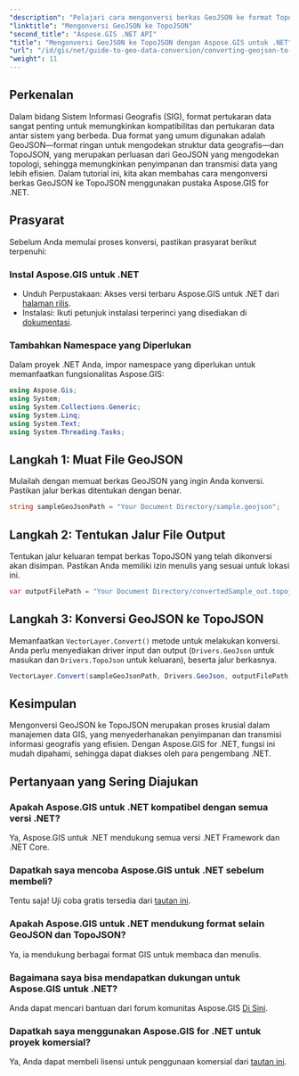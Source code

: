 ```yaml
---
"description": "Pelajari cara mengonversi berkas GeoJSON ke format TopoJSON dengan mudah menggunakan pustaka Aspose.GIS for .NET yang canggih. Tutorial langkah demi langkah ini mencakup semuanya, mulai dari instalasi hingga eksekusi."
"linktitle": "Mengonversi GeoJSON ke TopoJSON"
"second_title": "Aspose.GIS .NET API"
"title": "Mengonversi GeoJSON ke TopoJSON dengan Aspose.GIS untuk .NET"
"url": "/id/gis/net/guide-to-geo-data-conversion/converting-geojson-to-topojson/"
"weight": 11
---
```


## Perkenalan

Dalam bidang Sistem Informasi Geografis (SIG), format pertukaran data sangat penting untuk memungkinkan kompatibilitas dan pertukaran data antar sistem yang berbeda. Dua format yang umum digunakan adalah GeoJSON—format ringan untuk mengodekan struktur data geografis—dan TopoJSON, yang merupakan perluasan dari GeoJSON yang mengodekan topologi, sehingga memungkinkan penyimpanan dan transmisi data yang lebih efisien. Dalam tutorial ini, kita akan membahas cara mengonversi berkas GeoJSON ke TopoJSON menggunakan pustaka Aspose.GIS for .NET.

## Prasyarat

Sebelum Anda memulai proses konversi, pastikan prasyarat berikut terpenuhi:

### Instal Aspose.GIS untuk .NET

- Unduh Perpustakaan: Akses versi terbaru Aspose.GIS untuk .NET dari [halaman rilis](https://releases.aspose.com/gis/net/).
- Instalasi: Ikuti petunjuk instalasi terperinci yang disediakan di [dokumentasi](https://reference.aspose.com/gis/net/).

### Tambahkan Namespace yang Diperlukan

Dalam proyek .NET Anda, impor namespace yang diperlukan untuk memanfaatkan fungsionalitas Aspose.GIS:

```csharp
using Aspose.Gis;
using System;
using System.Collections.Generic;
using System.Linq;
using System.Text;
using System.Threading.Tasks;
```

## Langkah 1: Muat File GeoJSON

Mulailah dengan memuat berkas GeoJSON yang ingin Anda konversi. Pastikan jalur berkas ditentukan dengan benar.

```csharp
string sampleGeoJsonPath = "Your Document Directory/sample.geojson";
```

## Langkah 2: Tentukan Jalur File Output

Tentukan jalur keluaran tempat berkas TopoJSON yang telah dikonversi akan disimpan. Pastikan Anda memiliki izin menulis yang sesuai untuk lokasi ini.

```csharp
var outputFilePath = "Your Document Directory/convertedSample_out.topojson";
```

## Langkah 3: Konversi GeoJSON ke TopoJSON

Memanfaatkan `VectorLayer.Convert()` metode untuk melakukan konversi. Anda perlu menyediakan driver input dan output (`Drivers.GeoJson` untuk masukan dan `Drivers.TopoJson` untuk keluaran), beserta jalur berkasnya.

```csharp
VectorLayer.Convert(sampleGeoJsonPath, Drivers.GeoJson, outputFilePath, Drivers.TopoJson);
```

## Kesimpulan

Mengonversi GeoJSON ke TopoJSON merupakan proses krusial dalam manajemen data GIS, yang menyederhanakan penyimpanan dan transmisi informasi geografis yang efisien. Dengan Aspose.GIS for .NET, fungsi ini mudah dipahami, sehingga dapat diakses oleh para pengembang .NET.

## Pertanyaan yang Sering Diajukan

### Apakah Aspose.GIS untuk .NET kompatibel dengan semua versi .NET?

Ya, Aspose.GIS untuk .NET mendukung semua versi .NET Framework dan .NET Core.

### Dapatkah saya mencoba Aspose.GIS untuk .NET sebelum membeli?

Tentu saja! Uji coba gratis tersedia dari [tautan ini](https://releases.aspose.com/).

### Apakah Aspose.GIS untuk .NET mendukung format selain GeoJSON dan TopoJSON?

Ya, ia mendukung berbagai format GIS untuk membaca dan menulis.

### Bagaimana saya bisa mendapatkan dukungan untuk Aspose.GIS untuk .NET?

Anda dapat mencari bantuan dari forum komunitas Aspose.GIS [Di Sini](https://forum.aspose.com/c/gis/33).

### Dapatkah saya menggunakan Aspose.GIS for .NET untuk proyek komersial?

Ya, Anda dapat membeli lisensi untuk penggunaan komersial dari [tautan ini](https://purchase.conholdate.com/buy).